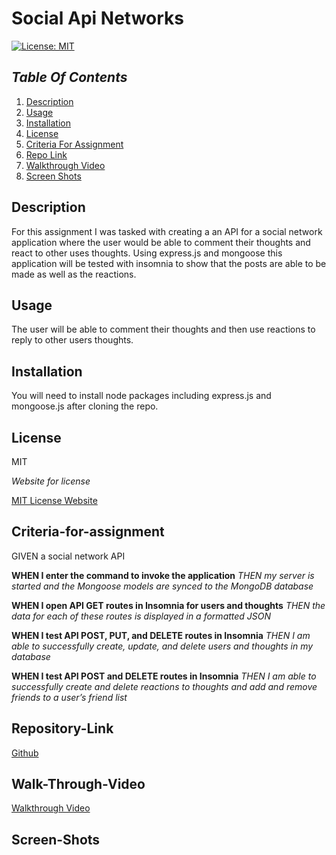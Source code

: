 # Social Api Networks


[![License: MIT](https://img.shields.io/badge/License-MIT-yellow.svg)](https://opensource.org/licenses/MIT)

## _Table Of Contents_

1. [Description](#description)
2. [Usage](#usage)
3. [Installation](#installation)
4. [License](#license)
5. [Criteria For Assignment](#criteria-for-assignment)
6. [Repo Link](#repository-link)
7. [Walkthrough Video](#walk-through-video)
8. [Screen Shots](#screen-shots)

## Description

For this assignment I was tasked with creating a an API for a social network application where the user would be able to comment their thoughts and react to other uses thoughts. Using express.js and mongoose this application will be tested with insomnia to show that the posts are able to be made as well as the reactions. 

## Usage

The user will be able to comment their thoughts and then use reactions to reply to other users thoughts.

## Installation

You will need to install node packages including express.js and mongoose.js after cloning the repo.

## License

MIT

_Website for license_

[MIT License Website](https://mit-license.org/)

## Criteria-for-assignment

GIVEN a social network API

**WHEN I enter the command to invoke the application**
*THEN my server is started and the Mongoose models are synced to the MongoDB database*

**WHEN I open API GET routes in Insomnia for users and thoughts**
*THEN the data for each of these routes is displayed in a formatted JSON*

**WHEN I test API POST, PUT, and DELETE routes in Insomnia**
*THEN I am able to successfully create, update, and delete users and thoughts in my database*

**WHEN I test API POST and DELETE routes in Insomnia**
*THEN I am able to successfully create and delete reactions to thoughts and add and remove friends to a user’s friend list*

## Repository-Link

[Github](https://github.com/PintoDrop/socialapi)

## Walk-Through-Video

[Walkthrough Video]()

## Screen-Shots

![]()


<!-- 
finish first route before testing with npm start
finish models then move to routes 
 -->